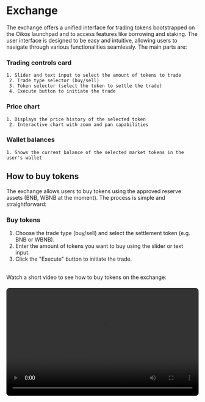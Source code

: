# Exchange

  The exchange offers a unified interface for trading tokens bootstrapped on the Oikos launchpad and to access features like borrowing and staking.
  The user interface is designed to be easy and intuitive, allowing users to navigate through various functionalities seamlessly. The main parts are: 

  <h3>Trading controls card </h3>

    1. Slider and text input to select the amount of tokens to trade
     2. Trade type selector (buy/sell)
     3. Token selector (select the token to settle the trade) 
     4. Execute button to initiate the trade

  <h3> Price chart</h3>

    1. Displays the price history of the selected token 
     2. Interactive chart with zoom and pan capabilities

   <h3> Wallet balances</h3>
   
    1. Shows the current balance of the selected market tokens in the user's wallet

## How to buy tokens

The exchange allows users to buy tokens using the approved reserve assets (BNB, WBNB at the moment). The process is simple and straightforward: 

<h3>Buy tokens</h3>

1. Choose the trade type (buy/sell) and select the settlement token (e.g. BNB or WBNB).
2. Enter the amount of tokens you want to buy using the slider or text input.
3. Click the "Execute" button to initiate the trade.

<br />
Watch a short video to see how to buy tokens on the exchange:

  <div style="position: relative; padding-bottom: 56.25%; height: 0; overflow: hidden; max-width: 100%; border-radius: 8px; margin: 20px 0;">
    <video 
      style="position: absolute; top: 0; left: 0; width: 100%; height: 100%;" 
      controls 
      preload="metadata"
      onclick="this.paused ? this.play() : this.pause();">
      <source src="/assets/videos/buy-tok-ex.mp4" type="video/mp4">
      Your browser does not support the video tag.
    </video>
  </div>

